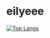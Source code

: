 # eilyeee

[![Top Langs](https://github-readme-stats.vercel.app/api/top-langs/?username=eilyeee&layout=compact)](https://github.com/anuraghazra/github-readme-stats)
